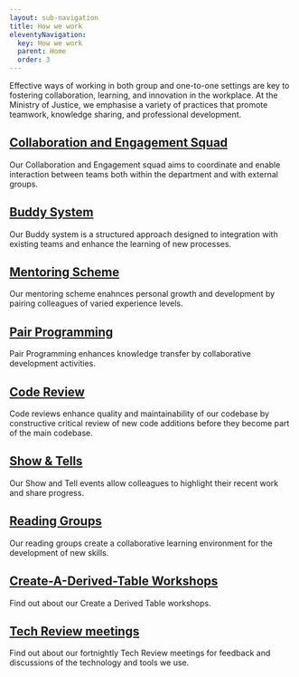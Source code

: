 ```yaml
---
layout: sub-navigation
title: How we work
eleventyNavigation:
  key: How we work
  parent: Home
  order: 3
---
```


Effective ways of working in both group and one-to-one settings are key to fostering collaboration, learning, and innovation in the workplace. At the Ministry of Justice, we emphasise a variety of practices that promote teamwork, knowledge sharing, and professional development.

<div class="grid grid-cols-1 gap-1 pt-8">
  <div class="grid-card">
    <h2 class="govuk-heading-m"><a href="collaboration/" class="govuk-link">Collaboration and Engagement Squad</a></h2>
    <p class="govuk-body">Our Collaboration and Engagement squad aims to coordinate and enable interaction between teams both within the department and with external groups.</p>
  </div>
<div class="grid grid-cols-1 gap-2 pt-8">
  <div class="grid-card">
    <h2 class="govuk-heading-m"><a href="buddy-system/" class="govuk-link">Buddy System</a></h2>
    <p class="govuk-body">Our Buddy system is a structured approach designed to integration with existing teams and enhance the learning of new processes.</p>
  </div>
<div class="grid grid-cols-1 gap-2 pt-8">
  <div class="grid-card">
    <h2 class="govuk-heading-m"><a href="mentoring/" class="govuk-link">Mentoring Scheme</a></h2>
    <p class="govuk-body">Our mentoring scheme enahnces personal growth and development by pairing colleagues of varied experience levels.</p>
  </div>
<div class="grid grid-cols-1 gap-2 pt-8">
  <div class="grid-card">
    <h2 class="govuk-heading-m"><a href="pair/" class="govuk-link">Pair Programming</a></h2>
    <p class="govuk-body">Pair Programming enhances knowledge transfer by collaborative development activities.</p>
  </div>
<div class="grid grid-cols-1 gap-2 pt-8">
  <div class="grid-card">
    <h2 class="govuk-heading-m"><a href="code/" class="govuk-link">Code Review</a></h2>
    <p class="govuk-body">Code reviews enhance quality and maintainability of our codebase by constructive critical review of new code additions before they become part of the main codebase.</p>
  </div>
<div class="grid grid-cols-1 gap-2 pt-8">
  <div class="grid-card">
    <h2 class="govuk-heading-m"><a href="show/" class="govuk-link">Show & Tells</a></h2>
    <p class="govuk-body">Our Show and Tell events allow colleagues to highlight their recent work and share progress.</p>
  </div>
<div class="grid grid-cols-1 gap-2 pt-8">
  <div class="grid-card">
    <h2 class="govuk-heading-m"><a href="reading/" class="govuk-link">Reading Groups</a></h2>
    <p class="govuk-body">Our reading groups create a collaborative learning environment for the development of new skills.</p>
  </div>
<div class="grid grid-cols-1 gap-2 pt-8">
  <div class="grid-card">
    <h2 class="govuk-heading-m"><a href="CaDeT/" class="govuk-link">Create-A-Derived-Table Workshops</a></h2>
    <p class="govuk-body">Find out about our Create a Derived Table workshops.</p>
  </div>
<div class="grid grid-cols-1 gap-2 pt-8">
  <div class="grid-card">
    <h2 class="govuk-heading-m"><a href="tech_review/" class="govuk-link">Tech Review meetings</a></h2>
    <p class="govuk-body">Find out about our fortnightly Tech Review meetings for feedback and discussions of the technology and tools we use.</p>
  </div>
